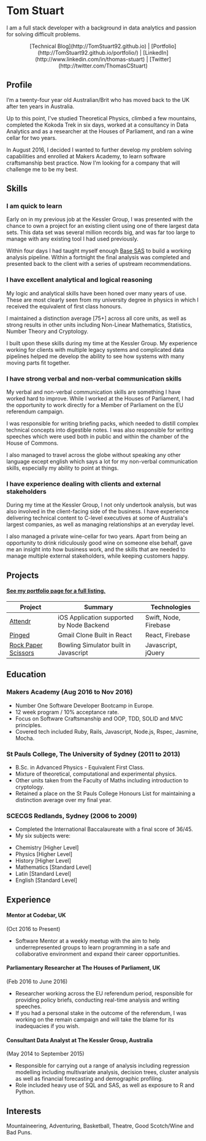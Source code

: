 # Tom Stuart

I am a full stack developer with a background in data analytics and passion for solving difficult problems.

<p align="center">
 [Technical Blog](http://TomStuart92.github.io) | [Portfolio](http://TomStuart92.github.io/portfolio/) |  [LinkedIn](http://www.linkedin.com/in/thomas-stuart) | [Twitter](http://twitter.com/ThomasCStuart)
</p>

## Profile

I’m a twenty-four year old Australian/Brit who has moved back to the UK after ten years in Australia.

Up to this point, I've studied Theoretical Physics, climbed a few mountains, completed the Kokoda Trek in six days, worked at a consultancy in Data Analytics and as a researcher at the Houses of Parliament, and ran a wine cellar for two years.

In August 2016, I decided I wanted to further develop my problem solving capabilities and enrolled at Makers Academy, to learn software craftsmanship best practice. Now I'm looking for a company that will challenge me to be my best.

## Skills

### I am quick to learn

Early on in my previous job at the Kessler Group, I was presented with the chance to own a project for an existing client using one of there largest data sets. This data set was several million records big, and was far too large to manage with any existing tool I had used previously.

Within four days I had taught myself enough [Base SAS](http://www.sas.com/en_us/software/base-sas.html) to build a working analysis pipeline. Within a fortnight the final analysis was completed and presented back to the client with a series of upstream recommendations.  

### I have excellent analytical and logical reasoning

My logic and analytical skills have been honed over many years of use. These are most clearly seen from my university degree in physics in which I received the equivalent of first class honours.

I maintained a distinction average [75+] across all core units, as well as strong results in other units including Non-Linear Mathematics, Statistics, Number Theory and Cryptology.

I built upon these skills during my time at the Kessler Group. My experience working for clients with multiple legacy systems and complicated data pipelines helped me develop the ability to see how systems with many moving parts fit together.

### I have strong verbal and non-verbal communication skills

My verbal and non-verbal communication skills are something I have worked hard to improve. While I worked at the Houses of Parliament, I had the opportunity to work directly for a Member of Parliament on the EU referendum campaign.

I was responsible for writing briefing packs, which needed to distill complex technical concepts into digestible notes. I was also responsible for writing speeches which were used both in public and within the chamber of the House of Commons.

I also managed to travel across the globe without speaking any other language except english which says a lot for my non-verbal communication skills, especially my ability to point at things.

### I have experience dealing with clients and external stakeholders

During my time at the Kessler Group, I not only undertook analysis, but was also involved in the client-facing side of the business. I have experience delivering technical content to C-level executives at some of Australia's largest companies, as well as managing relationships at an everyday level.

I also managed a private wine-cellar for two years. Apart from being an opportunity to drink ridiculously good wine on someone else behalf, gave me an insight into how business work, and the skills that are needed to manage multiple external stakeholders, while keeping customers happy.

## Projects

#### [See my portfolio page for a full listing.](http://TomStuart92.github.io/portfolio/)

| Project        | Summary           | Technologies  |
| ------------- |-------------| -----|
| [Attendr](https://tomstuart92.github.io/portfolio/Attendr/) | iOS Application supported by Node Backend | Swift, Node, Firebase |
| [Pinged](https://tomstuart92.github.io/portfolio/Pinged/) | Gmail Clone Built in React | React, Firebase |
| [Rock Paper Scissors](https://tomstuart92.github.io/portfolio/Bowling/)    | Bowling Simulator built in Javascript | Javascript, jQuery |


## Education

### Makers Academy (Aug 2016 to Nov 2016)

- Number One Software Developer Bootcamp in Europe.
- 12 week program / 10% acceptance rate.
- Focus on Software Craftsmanship and OOP, TDD, SOLID and MVC principles.
- Covered tech included Ruby, Rails, Javascript, Node.js, Rspec, Jasmine, Mocha.

### St Pauls College, The University of Sydney (2011 to 2013)

- B.Sc. in Advanced Physics - Equivalent First Class.  
- Mixture of theoretical, computational and experimental physics.   
- Other units taken from the Faculty of Maths including introduction to cryptology.  
- Retained a place on the St Pauls College Honours List for maintaining a distinction average over my final year.


### SCECGS Redlands, Sydney (2006 to 2009)

- Completed the International Baccalaureate with a final score of 36/45.
- My six subjects were:
 * Chemistry [Higher Level]
 * Physics [Higher Level]
 * History [Higher Level]
 * Mathematics [Standard Level]
 * Latin [Standard Level]
 * English [Standard Level]

## Experience

#### Mentor at Codebar, UK
(Oct 2016 to Present)  

- Software Mentor at a weekly meetup with the aim to help underrepresented groups to learn programming in a safe and collaborative environment and expand their career opportunities.

#### Parliamentary Researcher at The Houses of Parliament, UK
(Feb 2016 to June 2016)  

- Researcher working across the EU referendum period, responsible for providing policy briefs, conducting real-time analysis and writing speeches.
- If you had a personal stake in the outcome of the referendum, I was working on the remain campaign and will take the blame for its inadequacies if you wish.

#### Consultant Data Analyst at The Kessler Group, Australia   
(May 2014 to September 2015)  

- Responsible for carrying out a range of analysis including regression modelling including multivariate analysis, decision trees, cluster analysis as well as financial forecasting and demographic profiling.
- Role included heavy use of SQL and SAS, as well as exposure to R and Python.

## Interests

Mountaineering, Adventuring, Basketball, Theatre, Good Scotch/Wine and Bad Puns.
